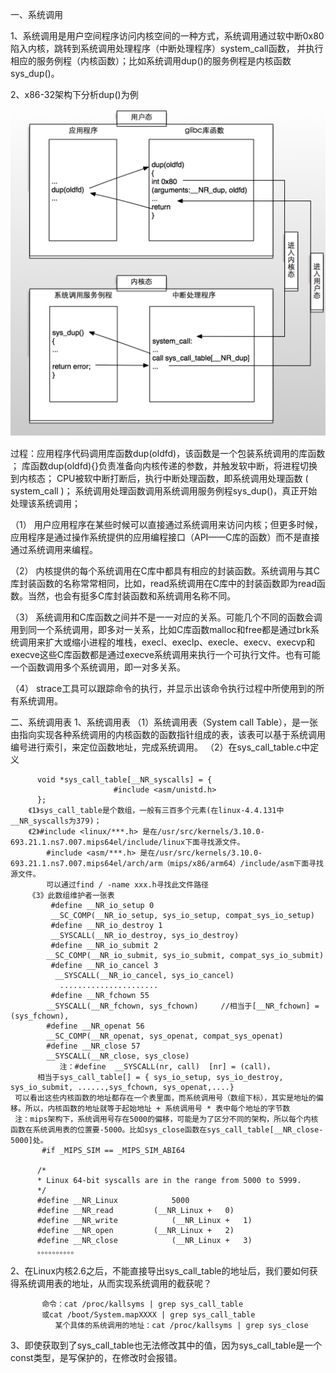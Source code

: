 一、系统调用

1、系统调用是用户空间程序访问内核空间的一种方式，系统调用通过软中断0x80陷入内核，跳转到系统调用处理程序（中断处理程序）system_call函数，
     并执行相应的服务例程（内核函数）；比如系统调用dup()的服务例程是内核函数sys_dup()。

2、x86-32架构下分析dup()为例


![image](https://github.com/wanglinhuiyong/linux/blob/master/hook-syscall/image.png)

过程：应用程序代码调用库函数dup(oldfd)，该函数是一个包装系统调用的库函数 ；
     库函数dup(oldfd){}负责准备向内核传递的参数，并触发软中断，将进程切换到内核态；
     CPU被软中断打断后，执行中断处理函数，即系统调用处理函数 ( system_call )；
     系统调用处理函数调用系统调用服务例程sys_dup()，真正开始处理该系统调用；

（1）	用户应用程序在某些时候可以直接通过系统调用来访问内核；但更多时候， 应用程序是通过操作系统提供的应用编程接口（API——C库的函数）而不是直接通过系统调用来编程。

（2）	内核提供的每个系统调用在C库中都具有相应的封装函数。系统调用与其C库封装函数的名称常常相同，比如，read系统调用在C库中的封装函数即为read函数。当然，也会有挺多C库封装函数和系统调用名称不同。

（3）	系统调用和C库函数之间并不是一一对应的关系。可能几个不同的函数会调用到同一个系统调用，即多对一关系，比如C库函数malloc和free都是通过brk系统调用来扩大或缩小进程的堆栈，execl、execlp、execle、execv、execvp和execve这些C库函数都是通过execve系统调用来执行一个可执行文件。也有可能一个函数调用多个系统调用，即一对多关系。

（4）	strace工具可以跟踪命令的执行，并显示出该命令执行过程中所使用到的所有系统调用。

二、系统调用表
    1、系统调用表
      （1）系统调用表（System call Table），是一张由指向实现各种系统调用的内核函数的函数指针组成的表，该表可以基于系统调用编号进行索引，来定位函数地址，完成系统调用。
      （2）在sys_call_table.c中定义
             
          void *sys_call_table[__NR_syscalls] = {
	                       #include <asm/unistd.h>
          };
        《1》sys_call_table是个数组，一般有三百多个元素(在linux-4.4.131中__NR_syscalls为379)；
        《2》#include <linux/***.h> 是在/usr/src/kernels/3.10.0-693.21.1.ns7.007.mips64el/include/linux下面寻找源文件。
            #include <asm/***.h> 是在/usr/src/kernels/3.10.0-693.21.1.ns7.007.mips64el/arch/arm（mips/x86/arm64）/include/asm下面寻找源文件。
            可以通过find / -name xxx.h寻找此文件路径
        《3》此数组维护者一张表
             #define __NR_io_setup 0
             __SC_COMP(__NR_io_setup, sys_io_setup, compat_sys_io_setup)
             #define __NR_io_destroy 1
             __SYSCALL(__NR_io_destroy, sys_io_destroy)
             #define __NR_io_submit 2
            __SC_COMP(__NR_io_submit, sys_io_submit, compat_sys_io_submit)
             #define __NR_io_cancel 3
              __SYSCALL(__NR_io_cancel, sys_io_cancel)
               ......................
             #define __NR_fchown 55
	        __SYSCALL(__NR_fchown, sys_fchown)     //相当于[__NR_fchown] = (sys_fchown),
	        #define __NR_openat 56
	        __SC_COMP(__NR_openat, sys_openat, compat_sys_openat)
	        #define __NR_close 57
	        __SYSCALL(__NR_close, sys_close)
               注：#define  __SYSCALL(nr, call)  [nr] = (call)，
          相当于sys_call_table[] = { sys_io_setup, sys_io_destroy, sys_io_submit, ......,sys_fchown, sys_openat,....}
     可以看出这些内核函数的地址都存在一个表里面，而系统调用号（数组下标），其实是地址的偏移。所以，内核函数的地址就等于起始地址 + 系统调用号 * 表中每个地址的字节数
     注：mips架构下，系统调用号存在5000的偏移，可能是为了区分不同的架构，所以每个内核函数在系统调用表的位置要-5000。比如sys_close函数在sys_call_table[__NR_close-5000]处。
           #if _MIPS_SIM == _MIPS_SIM_ABI64

          /*
          * Linux 64-bit syscalls are in the range from 5000 to 5999.
          */
          #define __NR_Linux			5000
          #define __NR_read			(__NR_Linux +	0)
          #define __NR_write			(__NR_Linux +	1)
          #define __NR_open			(__NR_Linux +	2)
          #define __NR_close			(__NR_Linux +	3)
          。。。。。。。。。。
          
          
   2、在Linux内核2.6之后，不能直接导出sys_call_table的地址后，我们要如何获得系统调用表的地址，从而实现系统调用的截获呢？
   
           命令：cat /proc/kallsyms | grep sys_call_table
           或cat /boot/System.mapXXXX | grep sys_call_table
              某个具体的系统调用的地址：cat /proc/kallsyms | grep sys_close
	      
	      
   3、即使获取到了sys_call_table也无法修改其中的值，因为sys_call_table是一个const类型，是写保护的，在修改时会报错。



